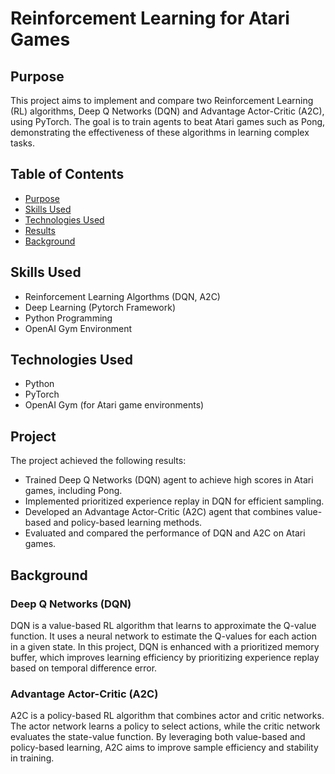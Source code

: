 # Reinforcement Learning for Atari Games

## Purpose
This project aims to implement and compare two Reinforcement Learning (RL) algorithms, Deep Q Networks (DQN) and Advantage Actor-Critic (A2C), using PyTorch. The goal is to train agents to beat Atari games such as Pong, demonstrating the effectiveness of these algorithms in learning complex tasks.

## Table of Contents
- [Purpose](#purpose)
- [Skills Used](#skills-used)
- [Technologies Used](#technologies-used)
- [Results](#results)
- [Background](#background)

## Skills Used
- Reinforcement Learning Algorthms (DQN, A2C)
- Deep Learning (Pytorch Framework)
- Python Programming
- OpenAI Gym Environment

## Technologies Used
- Python
- PyTorch
- OpenAI Gym (for Atari game environments)

## Project
The project achieved the following results:
- Trained Deep Q Networks (DQN) agent to achieve high scores in Atari games, including Pong.
- Implemented prioritized experience replay in DQN for efficient sampling.
- Developed an Advantage Actor-Critic (A2C) agent that combines value-based and policy-based learning methods.
- Evaluated and compared the performance of DQN and A2C on Atari games.

## Background
### Deep Q Networks (DQN)
DQN is a value-based RL algorithm that learns to approximate the Q-value function. It uses a neural network to estimate the Q-values for each action in a given state. In this project, DQN is enhanced with a prioritized memory buffer, which improves learning efficiency by prioritizing experience replay based on temporal difference error.

### Advantage Actor-Critic (A2C)
A2C is a policy-based RL algorithm that combines actor and critic networks. The actor network learns a policy to select actions, while the critic network evaluates the state-value function. By leveraging both value-based and policy-based learning, A2C aims to improve sample efficiency and stability in training.

